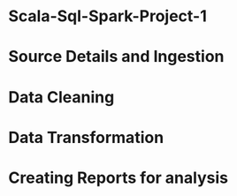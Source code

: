 # Scala-Sql-Spark-Project-1

# Source Details and Ingestion

# Data Cleaning

# Data Transformation

# Creating Reports for analysis
